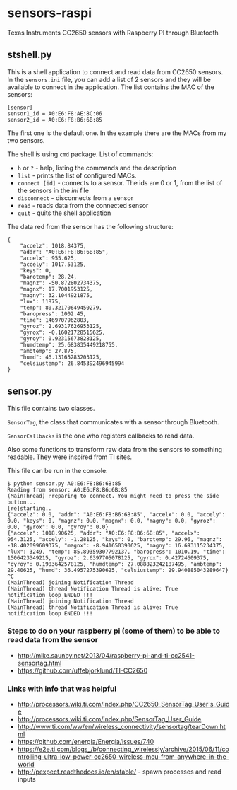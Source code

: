 # sensors-raspi
Texas Instruments CC2650 sensors with Raspberry PI through Bluetooth

## stshell.py
This is a shell application to connect and read data from CC2650 sensors.
In the `sensors.ini` file, you can add a list of 2 sensors and they will be available to connect in the application. The list contains the MAC of the sensors:
```
[sensor]
sensor1_id = A0:E6:F8:AE:8C:06
sensor2_id = A0:E6:F8:B6:6B:85
```
The first one is the default one. In the example there are the MACs from my two sensors.

The shell is using `cmd` package.
List of commands:
- `h` or `?` - help, listing the commands and the description
- `list` - prints the list of configured MACs.
- `connect [id]` - connects to a sensor. The ids are 0 or 1, from the list of the sensors in the _ini_ file
- `disconnect` - disconnects from a sensor
- `read` - reads data from the connected sensor
- `quit` - quits the shell application

The data red from the sensor has the following structure:
```
{
	"accelz": 1018.84375, 
	"addr": "A0:E6:F8:B6:6B:85", 
	"accelx": 955.625, 
	"accely": 1017.53125, 
	"keys": 0, 
	"barotemp": 28.24, 
	"magnz": -50.872802734375, 
	"magnx": 17.7001953125, 
	"magny": 32.1044921875, 
	"lux": 11875, 
	"temp": 80.32170649450279, 
	"baropress": 1002.45, 
	"time": 1469707962803, 
	"gyroz": 2.69317626953125, 
	"gyrox": -0.16021728515625, 
	"gyroy": 0.92315673828125, 
	"humdtemp": 25.683835449218755, 
	"ambtemp": 27.875, 
	"humd": 46.13165283203125, 
	"celsiustemp": 26.845392496945994
}
```

## sensor.py

This file contains two classes.

`SensorTag`, the class that communicates with a sensor through Bluetooth.

`SensorCallbacks` is the one who registers callbacks to read data.

Also some functions to transform raw data from the sensors to something readable. They were inspired from TI sites.

This file can be run in the console:
```
$ python sensor.py A0:E6:F8:B6:6B:85
Reading from sensor: A0:E6:F8:B6:6B:85
(MainThread) Preparing to connect. You might need to press the side button...
[re]starting..
{"accelz": 0.0, "addr": "A0:E6:F8:B6:6B:85", "accelx": 0.0, "accely": 0.0, "keys": 0, "magnz": 0.0, "magnx": 0.0, "magny": 0.0, "gyroz": 0.0, "gyrox": 0.0, "gyroy": 0.0}
{"accelz": 1018.90625, "addr": "A0:E6:F8:B6:6B:85", "accelx": 954.3125, "accely": -1.28125, "keys": 0, "barotemp": 29.96, "magnz": -18.402099609375, "magnx": -8.941650390625, "magny": 16.693115234375, "lux": 3249, "temp": 85.89359307792137, "baropress": 1010.19, "time": 1506423349215, "gyroz": 2.6397705078125, "gyrox": 0.42724609375, "gyroy": 0.1983642578125, "humdtemp": 27.088823242187495, "ambtemp": 29.40625, "humd": 36.4957275390625, "celsiustemp": 29.940885043289647}
^C
(MainThread) joining Notification Thread
(MainThread) thread Notification Thread is alive: True
notification loop ENDED !!!
(MainThread) joining Notification Thread
(MainThread) thread Notification Thread is alive: True
notification loop ENDED !!!
```

### Steps to do on your raspberry pi (some of them) to be able to read data from the sensor
- http://mike.saunby.net/2013/04/raspberry-pi-and-ti-cc2541-sensortag.html
- https://github.com/uffebjorklund/TI-CC2650


### Links with info that was helpful
- http://processors.wiki.ti.com/index.php/CC2650_SensorTag_User's_Guide
- http://processors.wiki.ti.com/index.php/SensorTag_User_Guide
- http://www.ti.com/ww/en/wireless_connectivity/sensortag/tearDown.html
- https://github.com/energia/Energia/issues/740
- https://e2e.ti.com/blogs_/b/connecting_wirelessly/archive/2015/06/11/controlling-ultra-low-power-cc2650-wireless-mcu-from-anywhere-in-the-world
- http://pexpect.readthedocs.io/en/stable/ - spawn processes and read inputs
 
